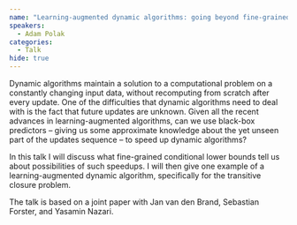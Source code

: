 ```yaml
---
name: "Learning-augmented dynamic algorithms: going beyond fine-grained lower bounds using predictions"
speakers:
  - Adam Polak
categories:
  - Talk
hide: true
---
```


Dynamic algorithms maintain a solution to a computational problem on a constantly changing input data, without recomputing from scratch after every update. One of the difficulties that dynamic algorithms need to deal with is the fact that future updates are unknown. Given all the recent advances in learning-augmented algorithms, can we use black-box predictors – giving us some approximate knowledge about the yet unseen part of the updates sequence – to speed up dynamic algorithms?

In this talk I will discuss what fine-grained conditional lower bounds tell us about possibilities of such speedups. I will then give one example of a learning-augmented dynamic algorithm, specifically for the transitive closure problem.

The talk is based on a joint paper with Jan van den Brand, Sebastian Forster, and Yasamin Nazari.